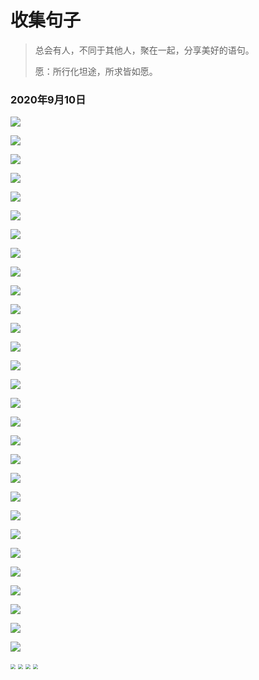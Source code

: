 # 收集句子


> 总会有人，不同于其他人，聚在一起，分享美好的语句。
>
> 愿：所行化坦途，所求皆如愿。

### 2020年9月10日

![](https://gitee.com/xiao_beita/tuchuang/raw/master/img/20200909235750170.png)

![](https://gitee.com/xiao_beita/tuchuang/raw/master/img/20200909235730177.png)

![](https://gitee.com/xiao_beita/tuchuang/raw/master/img/20200909235715093.png)

![](https://gitee.com/xiao_beita/tuchuang/raw/master/img/20200909235628203.png)

![](https://gitee.com/xiao_beita/tuchuang/raw/master/img/20200909235437547.png)

![](https://gitee.com/xiao_beita/tuchuang/raw/master/img/20200909235402920.png)

![](https://gitee.com/xiao_beita/tuchuang/raw/master/img/20200909235329921.jpg)

![](https://gitee.com/xiao_beita/tuchuang/raw/master/img/20200909235308199.png)

![](https://gitee.com/xiao_beita/tuchuang/raw/master/img/20200909235241812.png)

![](https://gitee.com/xiao_beita/tuchuang/raw/master/img/20200909235219536.png)

![](https://gitee.com/xiao_beita/tuchuang/raw/master/img/20200909235157864.png)

![](https://gitee.com/xiao_beita/tuchuang/raw/master/img/20200909235127228.png)

![](https://gitee.com/xiao_beita/tuchuang/raw/master/img/20200909235052163.png)

![](https://gitee.com/xiao_beita/tuchuang/raw/master/img/20200909235027063.png)

![](https://gitee.com/xiao_beita/tuchuang/raw/master/img/20200909234955838.png)

![](https://gitee.com/xiao_beita/tuchuang/raw/master/img/20200909234926591.png)

![](https://gitee.com/xiao_beita/tuchuang/raw/master/img/20200909234436679.png)

![](https://gitee.com/xiao_beita/tuchuang/raw/master/img/20200909234235850.png)

![](https://gitee.com/xiao_beita/tuchuang/raw/master/img/20200822192234645.png)

![](https://gitee.com/xiao_beita/tuchuang/raw/master/img/20200819131640912.png)

![](https://gitee.com/xiao_beita/tuchuang/raw/master/img/20200819003855881.png)

![](https://gitee.com/xiao_beita/tuchuang/raw/master/img/20200819003724582.png)

![](https://gitee.com/xiao_beita/tuchuang/raw/master/img/20200819003625745.png)

![](https://gitee.com/xiao_beita/tuchuang/raw/master/img/20200819003456479.png)

![](https://gitee.com/xiao_beita/tuchuang/raw/master/img/20200819003304063.png)

![](https://gitee.com/xiao_beita/tuchuang/raw/master/img/20200819003213859.png)

![](https://gitee.com/xiao_beita/tuchuang/raw/master/img/20200819003145360.png)

![](https://gitee.com/xiao_beita/tuchuang/raw/master/img/20200819003049181.png)

![](https://gitee.com/xiao_beita/tuchuang/raw/master/img/20200819002822193.png)

<img src="https://gitee.com/xiao_beita/tuchuang/raw/master/img/20200819002505641.png" style="zoom:50%;" />

<img src="https://gitee.com/xiao_beita/tuchuang/raw/master/img/20200819002426853.png" style="zoom:50%;" />

<img src="https://gitee.com/xiao_beita/tuchuang/raw/master/img/20200819002157584.png" style="zoom:50%;" />

<img src="https://gitee.com/xiao_beita/tuchuang/raw/master/img/20200817210035383.jpg" style="zoom: 50%;" />
